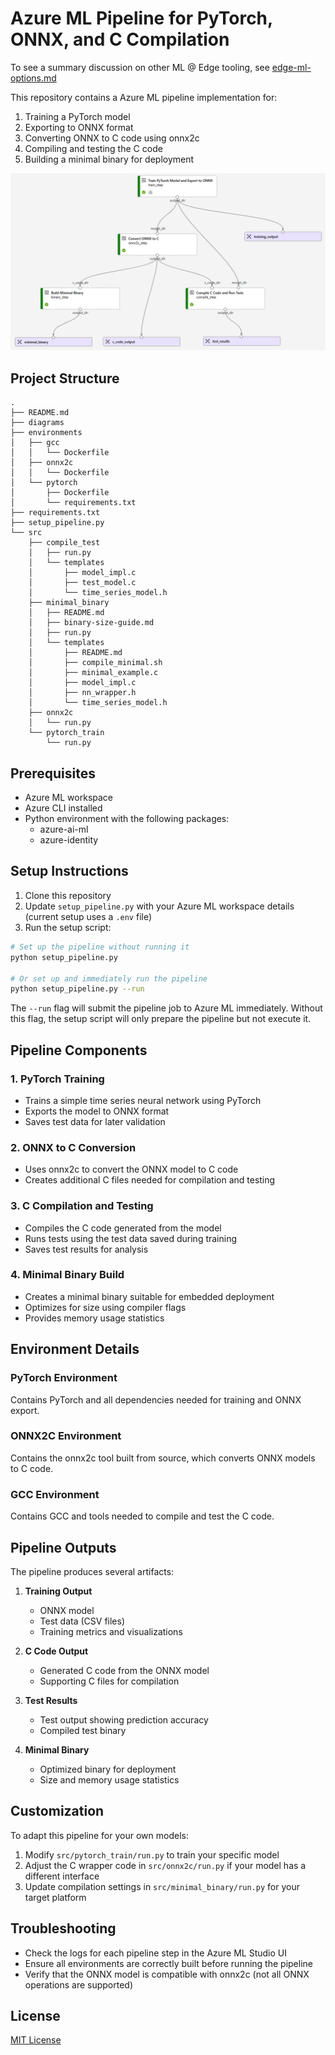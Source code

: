 # Azure ML Pipeline for PyTorch, ONNX, and C Compilation

To see a summary discussion on other ML @ Edge tooling, see [edge-ml-options.md](./edge-ml-options.md)

This repository contains a Azure ML pipeline implementation for:
1. Training a PyTorch model
2. Exporting to ONNX format
3. Converting ONNX to C code using onnx2c
4. Compiling and testing the C code
5. Building a minimal binary for deployment

![aml-pipeline](./diagrams/aml-pipeline.png)

## Project Structure

```
.
├── README.md
├── diagrams
├── environments
│   ├── gcc
│   │   └── Dockerfile
│   ├── onnx2c
│   │   └── Dockerfile
│   └── pytorch
│       ├── Dockerfile
│       └── requirements.txt
├── requirements.txt
├── setup_pipeline.py
└── src
    ├── compile_test
    │   ├── run.py
    │   └── templates
    │       ├── model_impl.c
    │       ├── test_model.c
    │       └── time_series_model.h
    ├── minimal_binary
    │   ├── README.md
    │   ├── binary-size-guide.md
    │   ├── run.py
    │   └── templates
    │       ├── README.md
    │       ├── compile_minimal.sh
    │       ├── minimal_example.c
    │       ├── model_impl.c
    │       ├── nn_wrapper.h
    │       └── time_series_model.h
    ├── onnx2c
    │   └── run.py
    └── pytorch_train
        └── run.py
```

## Prerequisites

- Azure ML workspace
- Azure CLI installed
- Python environment with the following packages:
  - azure-ai-ml
  - azure-identity

## Setup Instructions

1. Clone this repository
2. Update `setup_pipeline.py` with your Azure ML workspace details (current setup uses a `.env` file)
3. Run the setup script:

```bash
# Set up the pipeline without running it
python setup_pipeline.py

# Or set up and immediately run the pipeline
python setup_pipeline.py --run
```

The `--run` flag will submit the pipeline job to Azure ML immediately. Without this flag, the setup script will only prepare the pipeline but not execute it.

## Pipeline Components

### 1. PyTorch Training

- Trains a simple time series neural network using PyTorch
- Exports the model to ONNX format
- Saves test data for later validation

### 2. ONNX to C Conversion

- Uses onnx2c to convert the ONNX model to C code
- Creates additional C files needed for compilation and testing

### 3. C Compilation and Testing

- Compiles the C code generated from the model
- Runs tests using the test data saved during training
- Saves test results for analysis

### 4. Minimal Binary Build

- Creates a minimal binary suitable for embedded deployment
- Optimizes for size using compiler flags
- Provides memory usage statistics

## Environment Details

### PyTorch Environment

Contains PyTorch and all dependencies needed for training and ONNX export.

### ONNX2C Environment

Contains the onnx2c tool built from source, which converts ONNX models to C code.

### GCC Environment

Contains GCC and tools needed to compile and test the C code.

## Pipeline Outputs

The pipeline produces several artifacts:

1. **Training Output**
   - ONNX model
   - Test data (CSV files)
   - Training metrics and visualizations

2. **C Code Output**
   - Generated C code from the ONNX model
   - Supporting C files for compilation

3. **Test Results**
   - Test output showing prediction accuracy
   - Compiled test binary

4. **Minimal Binary**
   - Optimized binary for deployment
   - Size and memory usage statistics

## Customization

To adapt this pipeline for your own models:

1. Modify `src/pytorch_train/run.py` to train your specific model
2. Adjust the C wrapper code in `src/onnx2c/run.py` if your model has a different interface
3. Update compilation settings in `src/minimal_binary/run.py` for your target platform

## Troubleshooting

- Check the logs for each pipeline step in the Azure ML Studio UI
- Ensure all environments are correctly built before running the pipeline
- Verify that the ONNX model is compatible with onnx2c (not all ONNX operations are supported)

## License

[MIT License](LICENSE)
